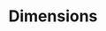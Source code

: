 ---
bigquery: https://console.cloud.google.com/bigquery?p=covid-19-dimensions-ai&page=table&d=data&t=publications
contributors: Digital Science, https://www.digital-science.com/
cost: Free for personal, non-commercial use.
description: Dimensions contains more than 100 million publications, ranging from
  articles published in scholarly journals, books and book chapters, to preprints
  and conference proceedings. All publications are contextualized with linked data
  sets, funding, publications, patents, clinical trials, and policy documents. You
  can also view associated categories, funders, institutions, and researcher profiles.
documentation: https://docs.dimensions.ai/bigquery/index.html
last_edit: 04/05/2022, 11:22:26
location: https://www.dimensions.ai/products/free/
maintained_by: Digital Science, https://www.digital-science.com/
schema_fields:
- associated_publication_doi
- investigators
- established
- created_date
- filing_year
- priority_date
- funder_org_cities
- research_org_countries
- associated_publication_arxiv_id
- organisation_details
- funding_amount
- interventions
- funder_orgs
- funder_org_state_codes
- category_rcdc
- funding_nzd
- current_assignee_orgs
- pmcid
- family_count
- citation_string
- active_years
- license
- research_org_city_names
- funder_org
- isbn
- acknowledgements
- acronym
- mesh_terms
- granted_date
- volume
- date_inserted
- conditions
- original_title
- category_for
- aliases
- foa_number
- funder_org_countries
- proceedings_title
- authors
- relationships
- wikipedia_url
- kind
- expiration_date
- family_members_ids
- publication_ids
- pmid
- registry
- research_org_country_names
- ipcr
- repository_id
- external_ids
- patent_ids
- doi
- assignee_orgs
- journal_lists
- open_access_categories
- parent_id
- original_assignee_countries
- resulting_publication_doi
- cited_by_ids
- conference
- address
- concepts
- title
- date_print
- category_hrcs_hc
- source_id
- date_modified
- category_sdg
- category_icrp_ct
- funder_countries
- funding_usd
- funder_org_acronyms
- granted_year
- category_bra
- associated_publication_id
- type
- category_hrcs_rac
- expiration_year
- types
- citations
- date_online
- research_org_state_codes
- start_date
- legal_events
- resulting_publication_ids
- eisbn
- publication_date
- funding_jpy
- funding_cny
- funding_details
- book_title
- end_year
- embargo_date
- journal
- name
- linkout
- start_year
- email_address
- funding_cad
- mesh_headings
- subtitles
- altmetrics
- cpc
- date_normal
- id
- year
- inventor_names
- open_access_categories_v2
- reference_ids
- arxiv_id
- date_imported_gbq
- funding_gbp
- research_orgs
- brief_title
- funding_currency
- application_number
- labels
- priority_year
- legal_status
- pages
- family_id
- repository_name
- book_series_title
- language
- funding_eur
- original_abstract
- links
- associated_grant_ids
- categories
- repository_url
- jurisdiction
- current_assignee
- abstract
- original_assignee_orgs
- editors
- researcher_ids
- acronyms
- end_date
- issue
- associated_publication_pmid
- funding_chf
- citations_count
- category_hra
- publisher
- gender
- original_assignee
- clinical_trial_ids
- category_icrp_cso
- metrics
- date
- filing_status
- research_org_cities
- supporting_grant_ids
- category_uoa
- phase
- description
- current_assignee_countries
- research_org_state_names
- funding_aud
- grant_number
- filing_date
- publication_year
- assignee_countries
- status
shortname: dimensions
tags:
- scholarly literature
- patents
- funding
- clinical trials
- academic profiles
terms_of_use: 'Use of both the Dimensions COVID-19 dataset and full Dimensions dataset
  are subject to the Dimensions Terms of use: https://www.dimensions.ai/policies-terms-legal '
title: Dimensions
uuid: dcff88bd-fe6b-4fdb-8159-809bf9d7bc1c
---